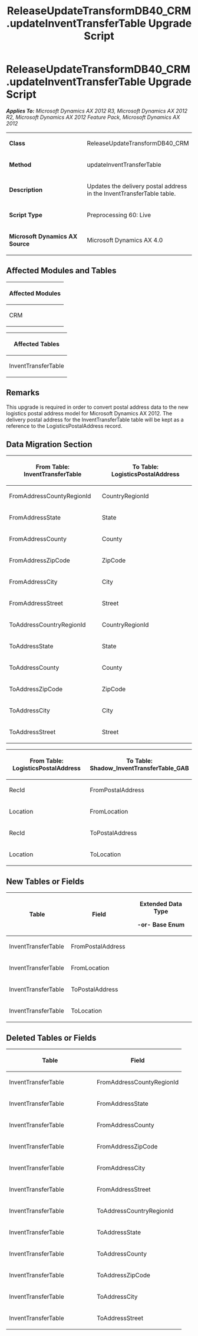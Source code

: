 ﻿---
title: ReleaseUpdateTransformDB40_CRM.updateInventTransferTable Upgrade Script
TOCTitle: ReleaseUpdateTransformDB40_CRM.updateInventTransferTable Upgrade Script
ms:assetid: 120072f4-391d-e8b5-a80d-a6bf84adbcbc
ms:mtpsurl: https://msdn.microsoft.com/en-us/library/JJ735818(v=AX.60)
ms:contentKeyID: 49706728
ms.date: 05/18/2015
mtps_version: v=AX.60
---

# ReleaseUpdateTransformDB40\_CRM.updateInventTransferTable Upgrade Script 


_**Applies To:** Microsoft Dynamics AX 2012 R3, Microsoft Dynamics AX 2012 R2, Microsoft Dynamics AX 2012 Feature Pack, Microsoft Dynamics AX 2012_

<table>
<colgroup>
<col style="width: 50%" />
<col style="width: 50%" />
</colgroup>
<tbody>
<tr class="odd">
<td><p><strong>Class</strong></p></td>
<td><p>ReleaseUpdateTransformDB40_CRM</p></td>
</tr>
<tr class="even">
<td><p><strong>Method</strong></p></td>
<td><p>updateInventTransferTable</p></td>
</tr>
<tr class="odd">
<td><p><strong>Description</strong></p></td>
<td><p>Updates the delivery postal address in the InventTransferTable table.</p></td>
</tr>
<tr class="even">
<td><p><strong>Script Type</strong></p></td>
<td><p>Preprocessing 60: Live</p></td>
</tr>
<tr class="odd">
<td><p><strong>Microsoft Dynamics AX Source</strong></p></td>
<td><p>Microsoft Dynamics AX 4.0</p></td>
</tr>
</tbody>
</table>


## Affected Modules and Tables

<table>
<colgroup>
<col style="width: 100%" />
</colgroup>
<thead>
<tr class="header">
<th><p>Affected Modules</p></th>
</tr>
</thead>
<tbody>
<tr class="odd">
<td><p>CRM</p></td>
</tr>
</tbody>
</table>


<table>
<colgroup>
<col style="width: 100%" />
</colgroup>
<thead>
<tr class="header">
<th><p>Affected Tables</p></th>
</tr>
</thead>
<tbody>
<tr class="odd">
<td><p>InventTransferTable</p></td>
</tr>
</tbody>
</table>


## Remarks

This upgrade is required in order to convert postal address data to the new logistics postal address model for Microsoft Dynamics AX 2012. The delivery postal address for the InventTransferTable table will be kept as a reference to the LogisticsPostalAddress record.

## Data Migration Section

<table>
<colgroup>
<col style="width: 50%" />
<col style="width: 50%" />
</colgroup>
<thead>
<tr class="header">
<th><p>From Table: InventTransferTable</p></th>
<th><p>To Table: LogisticsPostalAddress</p></th>
</tr>
</thead>
<tbody>
<tr class="odd">
<td><p>FromAddressCountyRegionId</p></td>
<td><p>CountryRegionId</p></td>
</tr>
<tr class="even">
<td><p>FromAddressState</p></td>
<td><p>State</p></td>
</tr>
<tr class="odd">
<td><p>FromAddressCounty</p></td>
<td><p>County</p></td>
</tr>
<tr class="even">
<td><p>FromAddressZipCode</p></td>
<td><p>ZipCode</p></td>
</tr>
<tr class="odd">
<td><p>FromAddressCity</p></td>
<td><p>City</p></td>
</tr>
<tr class="even">
<td><p>FromAddressStreet</p></td>
<td><p>Street</p></td>
</tr>
<tr class="odd">
<td><p>ToAddressCountryRegionId</p></td>
<td><p>CountryRegionId</p></td>
</tr>
<tr class="even">
<td><p>ToAddressState</p></td>
<td><p>State</p></td>
</tr>
<tr class="odd">
<td><p>ToAddressCounty</p></td>
<td><p>County</p></td>
</tr>
<tr class="even">
<td><p>ToAddressZipCode</p></td>
<td><p>ZipCode</p></td>
</tr>
<tr class="odd">
<td><p>ToAddressCity</p></td>
<td><p>City</p></td>
</tr>
<tr class="even">
<td><p>ToAddressStreet</p></td>
<td><p>Street</p></td>
</tr>
</tbody>
</table>


<table>
<colgroup>
<col style="width: 50%" />
<col style="width: 50%" />
</colgroup>
<thead>
<tr class="header">
<th><p>From Table: LogisticsPostalAddress</p></th>
<th><p>To Table: Shadow_InventTransferTable_GAB</p></th>
</tr>
</thead>
<tbody>
<tr class="odd">
<td><p>RecId</p></td>
<td><p>FromPostalAddress</p></td>
</tr>
<tr class="even">
<td><p>Location</p></td>
<td><p>FromLocation</p></td>
</tr>
<tr class="odd">
<td><p>RecId</p></td>
<td><p>ToPostalAddress</p></td>
</tr>
<tr class="even">
<td><p>Location</p></td>
<td><p>ToLocation</p></td>
</tr>
</tbody>
</table>


## New Tables or Fields

<table>
<colgroup>
<col style="width: 33%" />
<col style="width: 33%" />
<col style="width: 33%" />
</colgroup>
<thead>
<tr class="header">
<th><p>Table</p></th>
<th><p>Field</p></th>
<th><p>Extended Data Type</p>
<p>-or- Base Enum</p></th>
</tr>
</thead>
<tbody>
<tr class="odd">
<td><p>InventTransferTable</p></td>
<td><p>FromPostalAddress</p></td>
<td><p></p></td>
</tr>
<tr class="even">
<td><p>InventTransferTable</p></td>
<td><p>FromLocation</p></td>
<td><p></p></td>
</tr>
<tr class="odd">
<td><p>InventTransferTable</p></td>
<td><p>ToPostalAddress</p></td>
<td><p></p></td>
</tr>
<tr class="even">
<td><p>InventTransferTable</p></td>
<td><p>ToLocation</p></td>
<td><p></p></td>
</tr>
</tbody>
</table>


## Deleted Tables or Fields

<table>
<colgroup>
<col style="width: 50%" />
<col style="width: 50%" />
</colgroup>
<thead>
<tr class="header">
<th><p>Table</p></th>
<th><p>Field</p></th>
</tr>
</thead>
<tbody>
<tr class="odd">
<td><p>InventTransferTable</p></td>
<td><p>FromAddressCountyRegionId</p></td>
</tr>
<tr class="even">
<td><p>InventTransferTable</p></td>
<td><p>FromAddressState</p></td>
</tr>
<tr class="odd">
<td><p>InventTransferTable</p></td>
<td><p>FromAddressCounty</p></td>
</tr>
<tr class="even">
<td><p>InventTransferTable</p></td>
<td><p>FromAddressZipCode</p></td>
</tr>
<tr class="odd">
<td><p>InventTransferTable</p></td>
<td><p>FromAddressCity</p></td>
</tr>
<tr class="even">
<td><p>InventTransferTable</p></td>
<td><p>FromAddressStreet</p></td>
</tr>
<tr class="odd">
<td><p>InventTransferTable</p></td>
<td><p>ToAddressCountryRegionId</p></td>
</tr>
<tr class="even">
<td><p>InventTransferTable</p></td>
<td><p>ToAddressState</p></td>
</tr>
<tr class="odd">
<td><p>InventTransferTable</p></td>
<td><p>ToAddressCounty</p></td>
</tr>
<tr class="even">
<td><p>InventTransferTable</p></td>
<td><p>ToAddressZipCode</p></td>
</tr>
<tr class="odd">
<td><p>InventTransferTable</p></td>
<td><p>ToAddressCity</p></td>
</tr>
<tr class="even">
<td><p>InventTransferTable</p></td>
<td><p>ToAddressStreet</p></td>
</tr>
</tbody>
</table>

  



